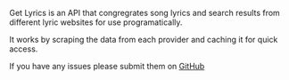Get Lyrics is an API that congregrates song lyrics and search results from different lyric websites for use programatically. 

It works by scraping the data from each provider and caching it for quick access. 

If you have any issues please submit them on [GitHub](https://github.com/dan-garden/lyrics/issues)